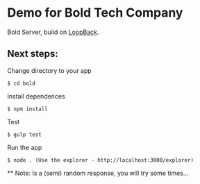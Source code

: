 # Demo for Bold Tech Company

Bold Server, build on [LoopBack](http://loopback.io).

## Next steps:

Change directory to your app

    $ cd bold

Install dependences

    $ npm install

Test

    $ gulp test

Run the app

    $ node . (Use the explorer - http://localhost:3000/explorer)

** Note: Is a (semi) random response, you will try some times...
